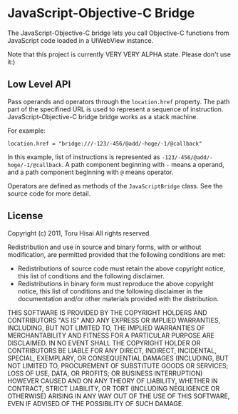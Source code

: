 JavaScript-Objective-C Bridge
=============================

The JavaScript-Objective-C bridge lets you call Objective-C functions from JavaScript code loaded in a UIWebView instance.

Note that this project is currently VERY VERY ALPHA state. Please don't use it:)

Low Level API
-------------

Pass operands and operators through the `location.href` property.
The path part of the specifined URL is used to represent a sequence of instruction.
JavaScript-Objective-C bridge bridge works as a stack machine.

For example:

    location.href = "bridge:///-123/-456/@add/-hoge/-1/@callback"

In this example, list of instructions is represented as `-123/-456/@add/-hoge/-1/@callback`.
A path component beginning with `-` means a operand, and a path component beginning with `@` means operator.

Operators are defined as methods of the `JavaScriptBridge` class.  See the source code for more detail.


License
-------

Copyright (c) 2011, Toru Hisai
All rights reserved.

Redistribution and use in source and binary forms, with or without modification, are permitted provided that the following conditions are met:

* Redistributions of source code must retain the above copyright notice, this list of conditions and the following disclaimer.
* Redistributions in binary form must reproduce the above copyright notice, this list of conditions and the following disclaimer in the documentation and/or other materials provided with the distribution.

THIS SOFTWARE IS PROVIDED BY THE COPYRIGHT HOLDERS AND CONTRIBUTORS "AS IS" AND ANY EXPRESS OR IMPLIED WARRANTIES, INCLUDING, BUT NOT LIMITED TO, THE IMPLIED WARRANTIES OF MERCHANTABILITY AND FITNESS FOR A PARTICULAR PURPOSE ARE DISCLAIMED. IN NO EVENT SHALL THE COPYRIGHT HOLDER OR CONTRIBUTORS BE LIABLE FOR ANY DIRECT, INDIRECT, INCIDENTAL, SPECIAL, EXEMPLARY, OR CONSEQUENTIAL DAMAGES (INCLUDING, BUT NOT LIMITED TO, PROCUREMENT OF SUBSTITUTE GOODS OR SERVICES; LOSS OF USE, DATA, OR PROFITS; OR BUSINESS INTERRUPTION) HOWEVER CAUSED AND ON ANY THEORY OF LIABILITY, WHETHER IN CONTRACT, STRICT LIABILITY, OR TORT (INCLUDING NEGLIGENCE OR OTHERWISE) ARISING IN ANY WAY OUT OF THE USE OF THIS SOFTWARE, EVEN IF ADVISED OF THE POSSIBILITY OF SUCH DAMAGE.

